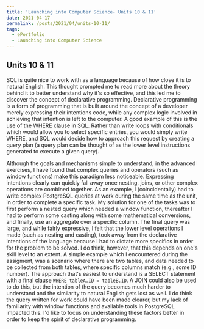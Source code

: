 ```yaml
---
title: 'Launching into Computer Science- Units 10 & 11'
date: 2021-04-17
permalink: /posts/2021/04/units-10-11/
tags:
  - ePortfolio
  - Launching into Computer Science
---
```


## Units 10 & 11
SQL is quite nice to work with as a language because of how close it is to natural English. This thought prompted me to read more about the theory behind it to better understand why it's so effective, and this led me to discover the concept of declarative programming. Declarative programming is a form of programming that is built around the concept of a developer merely expressing their intentions code, while any complex logic involved in achieving that intention is left to the computer. A good example of this is the use of the WHERE clause in SQL. Rather than write loops with conditionals which would allow you to select specific entries, you would simply write WHERE, and SQL would decide how to approach this request by creating a query plan (a query plan can be thought of as the lower level instructions generated to execute a given query). 

Although the goals and mechanisms simple to understand, in the advanced exercises, I have found that complex queries and operators (such as window functions) make this paradigm less noticeable. Expressing intentions clearly can quickly fall away once nesting, joins, or other complex operations are combined together. As an example, I (coincidentally) had to write complex PostgreSQL queries at work during the same time as the unit, in order to complete a specific task. My solution for one of the tasks was to first perform a nested query which needed a window function, thereafter I had to perform some casting along with some mathematical conversions, and finally, use an aggregate over a specific column. The final query was large, and while fairly expressive, I felt that the lower level operations I made (such as nesting and casting), took away from the declarative intentions of the language because I had to dictate more specifics in order for the problem to be solved. I do think, however, that this depends on one's skill level to an extent. A simple example which I encountered during the assigment, was a scenario where there are two tables, and data needed to be collected from both tables, where specific columns match (e.g., some ID number). The approach that's easiest to understand is a SELECT statement with a final clause `WHERE tableA.ID = tableB.ID`. A JOIN could also be used to do this, but the intention of the query becomes much harder to understand and the similarity to natural English gets lost as well. I do think the query written for work could have been made clearer, but my lack of familiarity with window functions and available tools in PostgreSQL impacted this. I'd like to focus on understanding these factors better in order to keep the spirit of declarative programming.